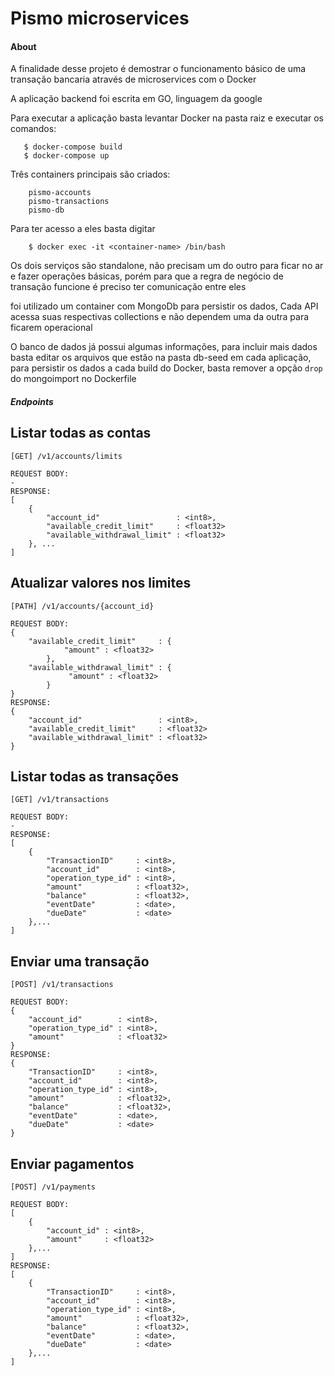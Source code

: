 # Pismo microservices

#### About

A finalidade desse projeto é demostrar o funcionamento básico de uma transação bancaria através de microservices com o Docker

A aplicação backend foi escrita em GO, linguagem da google

Para executar a aplicação basta levantar Docker na pasta raiz e executar os comandos: 
```
   $ docker-compose build
   $ docker-compose up
```
Três containers principais são criados:
```
    pismo-accounts
    pismo-transactions
    pismo-db
``` 
Para ter acesso a eles basta digitar 
```
    $ docker exec -it <container-name> /bin/bash
```
Os dois serviços são standalone, não precisam um do outro para ficar no ar e fazer operações básicas, porém para que a regra de negócio de transação funcione é preciso ter comunicação entre eles

foi utilizado um container com MongoDb para persistir os dados, Cada API acessa suas respectivas collections e não dependem uma da outra para ficarem operacional

O banco de dados já possui algumas informações, para incluir mais dados basta editar os arquivos que estão na pasta db-seed em cada aplicação, para persistir os dados a cada build do Docker, basta remover a opção `drop` do mongoimport no Dockerfile


##### Endpoints

Listar todas as contas
---

`[GET] /v1/accounts/limits`

```
REQUEST BODY:
-
RESPONSE:
[
    {
        "account_id"                 : <int8>,
        "available_credit_limit"     : <float32>
        "available_withdrawal_limit" : <float32>
    }, ...
]
```

Atualizar valores nos limites
---

`[PATH] /v1/accounts/{account_id}`

```
REQUEST BODY:
{
    "available_credit_limit"     : {
            "amount" : <float32>
        },
    "available_withdrawal_limit" : { 
             "amount" : <float32> 
        }
}
RESPONSE:
{
    "account_id"                 : <int8>,
    "available_credit_limit"     : <float32>
    "available_withdrawal_limit" : <float32>
}
```

Listar todas as transações
---

`[GET] /v1/transactions`

```
REQUEST BODY:
-
RESPONSE:
[
    {
        "TransactionID"     : <int8>,
        "account_id"        : <int8>,
        "operation_type_id" : <int8>,
        "amount"            : <float32>,
        "balance"           : <float32>,
        "eventDate"         : <date>,
        "dueDate"           : <date>
    },...
]
```

Enviar uma transação
---

`[POST] /v1/transactions`

```
REQUEST BODY:
{
	"account_id"        : <int8>,
	"operation_type_id" : <int8>,
	"amount"            : <float32>
}
RESPONSE:
{
    "TransactionID"     : <int8>,
    "account_id"        : <int8>,
    "operation_type_id" : <int8>,
    "amount"            : <float32>,
    "balance"           : <float32>,
    "eventDate"         : <date>,
    "dueDate"           : <date>
}

```

Enviar pagamentos
---

`[POST] /v1/payments`

```
REQUEST BODY:
[
	{
		"account_id" : <int8>,
		"amount"     : <float32>
	},...
]
RESPONSE:
[
    {
        "TransactionID"     : <int8>,
        "account_id"        : <int8>,
        "operation_type_id" : <int8>,
        "amount"            : <float32>,
        "balance"           : <float32>,
        "eventDate"         : <date>,
        "dueDate"           : <date>
    },...
]
```
